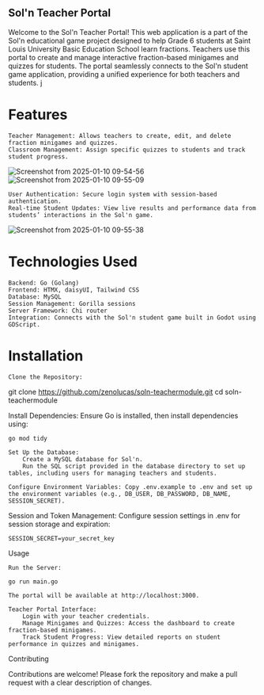 ## Sol'n Teacher Portal

Welcome to the Sol'n Teacher Portal! This web application is a part of the Sol'n educational game project designed to help Grade 6 students at Saint Louis University Basic Education School learn fractions. Teachers use this portal to create and manage interactive fraction-based minigames and quizzes for students. The portal seamlessly connects to the Sol'n student game application, providing a unified experience for both teachers and students.
j
# Features

    Teacher Management: Allows teachers to create, edit, and delete fraction minigames and quizzes.
    Classroom Management: Assign specific quizzes to students and track student progress.

![Screenshot from 2025-01-10 09-54-56](https://github.com/user-attachments/assets/da853fed-595b-49db-9a2b-c5047256c4b7)
![Screenshot from 2025-01-10 09-55-09](https://github.com/user-attachments/assets/929b3e21-4ccf-4dff-8bb8-171fa202bea8)

    
    User Authentication: Secure login system with session-based authentication.
    Real-time Student Updates: View live results and performance data from students’ interactions in the Sol'n game.
    
![Screenshot from 2025-01-10 09-55-38](https://github.com/user-attachments/assets/7f9b6442-8055-4a15-9e01-03c3b492b76c)

# Technologies Used

    Backend: Go (Golang)
    Frontend: HTMX, daisyUI, Tailwind CSS
    Database: MySQL
    Session Management: Gorilla sessions
    Server Framework: Chi router
    Integration: Connects with the Sol'n student game built in Godot using GDScript.

# Installation

    Clone the Repository:

git clone https://github.com/zenolucas/soln-teachermodule.git
cd soln-teachermodule

Install Dependencies: Ensure Go is installed, then install dependencies using:

    go mod tidy

    Set Up the Database:
        Create a MySQL database for Sol'n.
        Run the SQL script provided in the database directory to set up tables, including users for managing teachers and students.

    Configure Environment Variables: Copy .env.example to .env and set up the environment variables (e.g., DB_USER, DB_PASSWORD, DB_NAME, SESSION_SECRET).

Session and Token Management: Configure session settings in .env for session storage and expiration:

    SESSION_SECRET=your_secret_key

Usage

    Run the Server:

    go run main.go

    The portal will be available at http://localhost:3000.

    Teacher Portal Interface:
        Login with your teacher credentials.
        Manage Minigames and Quizzes: Access the dashboard to create fraction-based minigames.
        Track Student Progress: View detailed reports on student performance in quizzes and minigames.

Contributing

Contributions are welcome! Please fork the repository and make a pull request with a clear description of changes.
